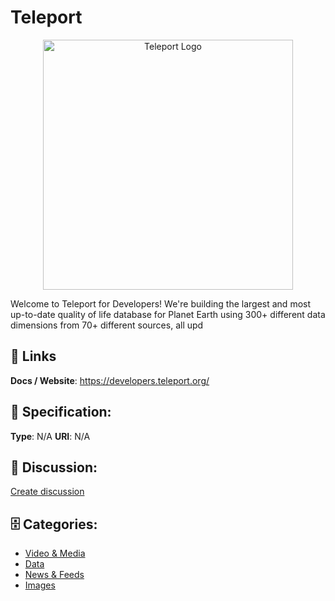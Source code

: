 # Teleport
<p align="center">
    <img width="400" src="https://raw.githubusercontent.com/apis-list/apis-list/main/apis/teleport/logo_256x256.png" alt="Teleport Logo"/>
</p>

Welcome to Teleport for Developers! We're building the largest and most up-to-date quality of life database for Planet Earth using 300+ different data dimensions from 70+ different sources, all upd

##  🔗 Links
**Docs / Website**: https://developers.teleport.org/

## 🧬 Specification:
**Type**: N/A
**URI**: N/A

## 💬 Discussion:
[Create discussion](https://github.com/apis-list/apis-list/discussions/new)

## 🗄️ Categories:
- [Video & Media](https://github.com/apis-list/apis-list#video--media)
- [Data](https://github.com/apis-list/apis-list#data)
- [News & Feeds](https://github.com/apis-list/apis-list#news--feeds)
- [Images](https://github.com/apis-list/apis-list#images)



